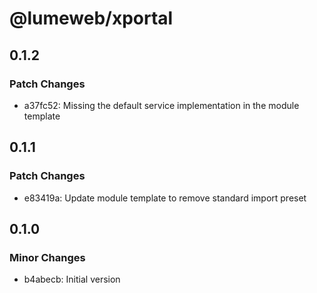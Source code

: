 # @lumeweb/xportal

## 0.1.2

### Patch Changes

- a37fc52: Missing the default service implementation in the module template

## 0.1.1

### Patch Changes

- e83419a: Update module template to remove standard import preset

## 0.1.0

### Minor Changes

- b4abecb: Initial version
